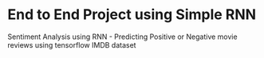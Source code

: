 # End to End Project using Simple RNN
Sentiment Analysis using RNN - Predicting Positive or Negative movie reviews using tensorflow IMDB dataset
